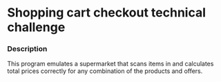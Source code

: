 # Shopping cart checkout technical challenge 

### Description

This program emulates a supermarket that scans items in and calculates total prices correctly for any combination of the products and offers.